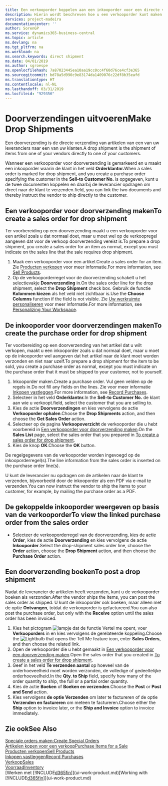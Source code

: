 ```yaml
---
title: Een verkooporder koppelen aan een inkooporder voor een directe verzending | Microsoft Docs
description: Hierin wordt beschreven hoe u een verkooporder kunt maken die is gekoppeld aan een inkooporder om verzending direct van de leverancier naar de klant mogelijk te maken.
services: project-madeira
documentationcenter: ''
author: SorenGP
ms.service: dynamics365-business-central
ms.topic: article
ms.devlang: na
ms.tgt_pltfrm: na
ms.workload: na
ms.search.keywords: direct shipment
ms.date: 04/01/2019
ms.author: sgroespe
ms.openlocfilehash: 7a87023445ea10aa19cc0cc4f60d76ce4cf3e365
ms.sourcegitcommit: bd78a5d990c9e83174da1409076c22df8b35eafd
ms.translationtype: HT
ms.contentlocale: nl-NL
ms.lasthandoff: 03/31/2019
ms.locfileid: "929356"
---
```

# <a name="make-drop-shipments"></a><span data-ttu-id="5bfcc-103">Doorverzendingen uitvoeren</span><span class="sxs-lookup"><span data-stu-id="5bfcc-103">Make Drop Shipments</span></span>
<span data-ttu-id="5bfcc-104">Een doorverzending is de directe verzending van artikelen van een van uw leveranciers naar een van uw klanten.</span><span class="sxs-lookup"><span data-stu-id="5bfcc-104">A drop shipment is the shipment of items from one of your vendors directly to one of your customers.</span></span>

<span data-ttu-id="5bfcc-105">Wanneer een verkooporder voor doorverzending is gemarkeerd en u maakt een inkooporder waarin de klant in het veld **Orderklantnr.**</span><span class="sxs-lookup"><span data-stu-id="5bfcc-105">When a sales order is marked for drop shipment, and you create a purchase order specifying the customer in the **Sell-to Customer No.**</span></span> <span data-ttu-id="5bfcc-106">is opgegeven, kunt u de twee documenten koppelen en daarbij de leverancier opdragen om direct naar de klant te verzenden.</span><span class="sxs-lookup"><span data-stu-id="5bfcc-106">field, you can link the two documents and thereby instruct the vendor to ship directly to the customer.</span></span>

## <a name="to-create-a-sales-order-for-drop-shipment"></a><span data-ttu-id="5bfcc-107">Een verkooporder voor doorverzending maken</span><span class="sxs-lookup"><span data-stu-id="5bfcc-107">To create a sales order for drop shipment</span></span>
<span data-ttu-id="5bfcc-108">Ter voorbereiding op een doorverzending maakt u een verkooporder voor een artikel zoals u dat normaal doet, maar u moet wel op de verkoopregel aangeven dat voor de verkoop doorverzending vereist is.</span><span class="sxs-lookup"><span data-stu-id="5bfcc-108">To prepare a drop shipment, you create a sales order for an item as normal, except you must indicate on the sales line that the sale requires drop shipment.</span></span>

1. <span data-ttu-id="5bfcc-109">Maak een verkooporder voor een artikel.</span><span class="sxs-lookup"><span data-stu-id="5bfcc-109">Create a sales order for an item.</span></span> <span data-ttu-id="5bfcc-110">Zie [Producten verkopen](sales-how-sell-products.md) voor meer informatie.</span><span class="sxs-lookup"><span data-stu-id="5bfcc-110">For more information, see [Sell Products](sales-how-sell-products.md).</span></span>
2. <span data-ttu-id="5bfcc-111">Op de verkooporderregel voor de doorverzending schakelt u het selectievakje **Doorverzending** in.</span><span class="sxs-lookup"><span data-stu-id="5bfcc-111">On the sales order line for the drop shipment, select the **Drop Shipment** check box.</span></span> <span data-ttu-id="5bfcc-112">Gebruik de functie **Kolommen kiezen** als het veld niet zichtbaar is.</span><span class="sxs-lookup"><span data-stu-id="5bfcc-112">Use the **Choose Columns** function if the field is not visible.</span></span> <span data-ttu-id="5bfcc-113">Zie [Uw werkruimte personaliseren](ui-personalization-user.md) voor meer informatie.</span><span class="sxs-lookup"><span data-stu-id="5bfcc-113">For more information, see [Personalizing Your Workspace](ui-personalization-user.md).</span></span>

## <a name="to-create-the-purchase-order-for-drop-shipment"></a><span data-ttu-id="5bfcc-114">De inkooporder voor doorverzendingen maken</span><span class="sxs-lookup"><span data-stu-id="5bfcc-114">To create the purchase order for drop shipment</span></span>
<span data-ttu-id="5bfcc-115">Ter voorbereiding op een doorverzending van het artikel dat u wilt verkopen, maakt u een inkooporder zoals u dat normaal doet, maar u moet op de inkooporder wel aangeven dat het artikel naar de klant moet worden verzonden en niet naar uzelf.</span><span class="sxs-lookup"><span data-stu-id="5bfcc-115">To prepare a drop shipment for the item to be sold, you create a purchase order as normal, except you must indicate on the purchase order that it must be shipped to your customer, not to yourself.</span></span>

1. <span data-ttu-id="5bfcc-116">Inkooporder maken.</span><span class="sxs-lookup"><span data-stu-id="5bfcc-116">Create a purchase order.</span></span> <span data-ttu-id="5bfcc-117">Vul geen velden op de regels in.</span><span class="sxs-lookup"><span data-stu-id="5bfcc-117">Do not fill any fields on the lines.</span></span> <span data-ttu-id="5bfcc-118">Zie voor meer informatie [Inkopen vastleggen](purchasing-how-record-purchases.md).</span><span class="sxs-lookup"><span data-stu-id="5bfcc-118">For more information, see [Record Purchases](purchasing-how-record-purchases.md).</span></span>
2. <span data-ttu-id="5bfcc-119">Selecteer in het veld **Orderklantnr.**</span><span class="sxs-lookup"><span data-stu-id="5bfcc-119">In the **Sell-to Customer No.**</span></span> <span data-ttu-id="5bfcc-120">de klant aan wie u verkoopt.</span><span class="sxs-lookup"><span data-stu-id="5bfcc-120">field, select the customer that you are selling to.</span></span>
3. <span data-ttu-id="5bfcc-121">Kies de actie **Doorverzendingen** en kies vervolgens de actie **Verkooporder ophalen**.</span><span class="sxs-lookup"><span data-stu-id="5bfcc-121">Choose the **Drop Shipments** action, and then choose the **Get Sales Order** action.</span></span>
4. <span data-ttu-id="5bfcc-122">Selecteer op de pagina **Verkoopoverzicht** de verkooporder die u hebt voorbereid in [Een verkooporder voor doorverzending maken](sales-how-drop-shipment.md#to-create-a-sales-order-for-drop-shipment).</span><span class="sxs-lookup"><span data-stu-id="5bfcc-122">On the **Sales List** page, select the sales order that you prepared in [To create a sales order for drop shipment](sales-how-drop-shipment.md#to-create-a-sales-order-for-drop-shipment).</span></span>
5. <span data-ttu-id="5bfcc-123">Kies de knop **OK**.</span><span class="sxs-lookup"><span data-stu-id="5bfcc-123">Choose the **OK** button.</span></span>

<span data-ttu-id="5bfcc-124">De regelgegevens van de verkooporder worden ingevoegd op de inkooporderregel(s).</span><span class="sxs-lookup"><span data-stu-id="5bfcc-124">The line information from the sales order is inserted on the purchase order line(s).</span></span>

<span data-ttu-id="5bfcc-125">U kunt de leverancier nu opdragen om de artikelen naar de klant te verzenden, bijvoorbeeld door de inkooporder als een PDF via e-mail te verzenden.</span><span class="sxs-lookup"><span data-stu-id="5bfcc-125">You can now instruct the vendor to ship the items to your customer, for example, by mailing the purchase order as a PDF.</span></span>     

## <a name="to-view-the-linked-purchase-order-from-the-sales-order"></a><span data-ttu-id="5bfcc-126">De gekoppelde inkooporder weergeven op basis van de verkooporder</span><span class="sxs-lookup"><span data-stu-id="5bfcc-126">To view the linked purchase order from the sales order</span></span>
* <span data-ttu-id="5bfcc-127">Selecteer de verkooporderregel van de doorverzending, kies de actie **Order**, kies de actie **Doorverzending** en kies vervolgens de actie **Inkooporder**.</span><span class="sxs-lookup"><span data-stu-id="5bfcc-127">Select the drop-shipment sales order line, choose the **Order** action, choose the **Drop Shipment** action, and then choose the **Purchase Order** action.</span></span>

## <a name="to-post-a-drop-shipment"></a><span data-ttu-id="5bfcc-128">Een doorverzending boeken</span><span class="sxs-lookup"><span data-stu-id="5bfcc-128">To post a drop shipment</span></span>
<span data-ttu-id="5bfcc-129">Nadat de leverancier de artikelen heeft verzonden, kunt u de verkooporder boeken als verzonden.</span><span class="sxs-lookup"><span data-stu-id="5bfcc-129">After the vendor ships the items, you can post the sales order as shipped.</span></span> <span data-ttu-id="5bfcc-130">U kunt de inkooporder ook boeken, maar alleen met de optie **Ontvangen**, totdat de verkooporder is gefactureerd.</span><span class="sxs-lookup"><span data-stu-id="5bfcc-130">You can also post the purchase order, but only with the **Receive** option until the sales order has been invoiced.</span></span>

1. <span data-ttu-id="5bfcc-131">Kies het pictogram ![lampje dat de functie Vertel me opent](media/ui-search/search_small.png "Vertel me wat u wilt doen"), voer **Verkooporders** in en kies vervolgens de gerelateerde koppeling.</span><span class="sxs-lookup"><span data-stu-id="5bfcc-131">Choose the ![Lightbulb that opens the Tell Me feature](media/ui-search/search_small.png "Tell me what you want to do") icon, enter **Sales Orders**, and then choose the related link.</span></span>
2. <span data-ttu-id="5bfcc-132">Open de verkooporder die u hebt gemaakt in [Een verkooporder voor een doorverzending maken]().</span><span class="sxs-lookup"><span data-stu-id="5bfcc-132">Open the sales order that you created in [To create a sales order for drop shipment]().</span></span>
3. <span data-ttu-id="5bfcc-133">Geef in het veld **Te verzenden aantal** op hoeveel van de orderhoeveelheid moet worden verzonden, de volledige of gedeeltelijke orderhoeveelheid.</span><span class="sxs-lookup"><span data-stu-id="5bfcc-133">In the **Qty. to Ship** field, specify how many of the order quantity to ship, the full or a partial order quantity.</span></span>
4. <span data-ttu-id="5bfcc-134">Kies de actie **Boeken** of **Boeken en verzenden**.</span><span class="sxs-lookup"><span data-stu-id="5bfcc-134">Choose the **Post** or **Post and Send** action.</span></span>
5. <span data-ttu-id="5bfcc-135">Kies vervolgens **de optie Verzenden** om later te factureren of de optie **Verzenden en factureren** om meteen te factureren.</span><span class="sxs-lookup"><span data-stu-id="5bfcc-135">Choose either the **Ship** option to invoice later, or the **Ship and Invoice** option to invoice immediately.</span></span>

## <a name="see-also"></a><span data-ttu-id="5bfcc-136">Zie ook</span><span class="sxs-lookup"><span data-stu-id="5bfcc-136">See Also</span></span>
[<span data-ttu-id="5bfcc-137">Speciale orders maken:</span><span class="sxs-lookup"><span data-stu-id="5bfcc-137">Create Special Orders</span></span>](sales-how-to-create-special-orders.md)  
[<span data-ttu-id="5bfcc-138">Artikelen kopen voor een verkoop</span><span class="sxs-lookup"><span data-stu-id="5bfcc-138">Purchase Items for a Sale</span></span>](purchasing-how-purchase-products-sale.md)  
[<span data-ttu-id="5bfcc-139">Producten verkopen</span><span class="sxs-lookup"><span data-stu-id="5bfcc-139">Sell Products</span></span>](sales-how-sell-products.md)  
[<span data-ttu-id="5bfcc-140">Inkopen vastleggen</span><span class="sxs-lookup"><span data-stu-id="5bfcc-140">Record Purchases</span></span>](purchasing-how-record-purchases.md)  
[<span data-ttu-id="5bfcc-141">Verkoop</span><span class="sxs-lookup"><span data-stu-id="5bfcc-141">Sales</span></span>](sales-manage-sales.md)  
[<span data-ttu-id="5bfcc-142">Voorraad</span><span class="sxs-lookup"><span data-stu-id="5bfcc-142">Inventory</span></span>](inventory-manage-inventory.md)  
<span data-ttu-id="5bfcc-143">[Werken met [!INCLUDE[d365fin](includes/d365fin_md.md)]](ui-work-product.md)</span><span class="sxs-lookup"><span data-stu-id="5bfcc-143">[Working with [!INCLUDE[d365fin](includes/d365fin_md.md)]](ui-work-product.md)</span></span>
